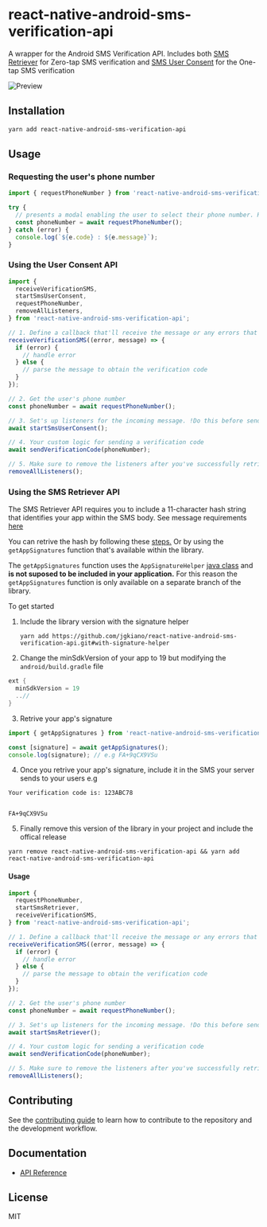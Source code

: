 # react-native-android-sms-verification-api

A wrapper for the Android SMS Verification API. Includes both [SMS Retriever](https://developers.google.com/identity/sms-retriever/overview) for Zero-tap SMS verification and [SMS User Consent](https://developers.google.com/identity/sms-retriever/user-consent/overview) for the One-tap SMS verification

![Preview](https://user-images.githubusercontent.com/9453250/107610908-ccdc3100-6c53-11eb-90b8-2cd2148f9a25.png)

## Installation

```sh
yarn add react-native-android-sms-verification-api
```

## Usage

### Requesting the user's phone number

```js
import { requestPhoneNumber } from 'react-native-android-sms-verification-api';

try {
  // presents a modal enabling the user to select their phone number. Requires a physical device, it won't work on an emulator
  const phoneNumber = await requestPhoneNumber();
} catch (error) {
  console.log(`${e.code} : ${e.message}`);
}
```

### Using the User Consent API

```js
import {
  receiveVerificationSMS,
  startSmsUserConsent,
  requestPhoneNumber,
  removeAllListeners,
} from 'react-native-android-sms-verification-api';

// 1. Define a callback that'll receive the message or any errors that occurs
receiveVerificationSMS((error, message) => {
  if (error) {
    // handle error
  } else {
    // parse the message to obtain the verification code
  }
});

// 2. Get the user's phone number
const phoneNumber = await requestPhoneNumber();

// 3. Set's up listeners for the incoming message. !Do this before sending the sms!
await startSmsUserConsent();

// 4. Your custom logic for sending a verification code
await sendVerificationCode(phoneNumber);

// 5. Make sure to remove the listeners after you've successfully retrieved the verification code
removeAllListeners();
```

### Using the SMS Retriever API

The SMS Retriever API requires you to include a 11-character hash string that identifies your app within the SMS body. See message requirements [here](https://developers.google.com/identity/sms-retriever/verify#1_construct_a_verification_message)

You can retrive the hash by following these [steps.](https://developers.google.com/identity/sms-retriever/verify#computing_your_apps_hash_string) Or by using the `getAppSignatures` function that's available within the library.

The `getAppSignatures` function uses the `AppSignatureHelper` [java class](https://github.com/googlearchive/android-credentials/blob/master/sms-verification/android/app/src/main/java/com/google/samples/smartlock/sms_verify/AppSignatureHelper.java) and **is not suposed to be included in your application.** For this reason the `getAppSignatures` function is only available on a separate branch of the library.

To get started

1. Include the library version with the signature helper

   `yarn add https://github.com/jgkiano/react-native-android-sms-verification-api.git#with-signature-helper`

2. Change the minSdkVersion of your app to 19 but modifying the `android/build.gradle` file

```gradle
ext {
  minSdkVersion = 19
  ..//
}
```

3. Retrive your app's signature

```js
import { getAppSignatures } from 'react-native-android-sms-verification-api';

const [signature] = await getAppSignatures();
console.log(signature); // e.g FA+9qCX9VSu
```

4. Once you retrive your app's signature, include it in the SMS your server sends to your users e.g

```
Your verification code is: 123ABC78


FA+9qCX9VSu
```

5. Finally remove this version of the library in your project and include the offical release

`yarn remove react-native-android-sms-verification-api && yarn add react-native-android-sms-verification-api`

#### Usage

```js
import {
  requestPhoneNumber,
  startSmsRetriever,
  receiveVerificationSMS,
} from 'react-native-android-sms-verification-api';

// 1. Define a callback that'll receive the message or any errors that occurs
receiveVerificationSMS((error, message) => {
  if (error) {
    // handle error
  } else {
    // parse the message to obtain the verification code
  }
});

// 2. Get the user's phone number
const phoneNumber = await requestPhoneNumber();

// 3. Set's up listeners for the incoming message. !Do this before sending the sms!
await startSmsRetriever();

// 4. Your custom logic for sending a verification code
await sendVerificationCode(phoneNumber);

// 5. Make sure to remove the listeners after you've successfully retrieved the verification code
removeAllListeners();
```

## Contributing

See the [contributing guide](CONTRIBUTING.md) to learn how to contribute to the repository and the development workflow.

## Documentation

- [API Reference](https://jgkiano.github.io/react-native-android-sms-verification-api/)

## License

MIT
